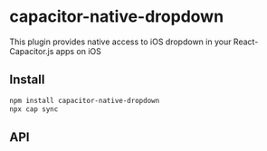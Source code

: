 # capacitor-native-dropdown

This plugin provides native access to iOS dropdown in your React-Capacitor.js apps on iOS

## Install

```bash
npm install capacitor-native-dropdown
npx cap sync
```

## API

<docgen-index></docgen-index>

<docgen-api>
<!-- run docgen to generate docs from the source -->
<!-- More info: https://github.com/ionic-team/capacitor-docgen -->
</docgen-api>
